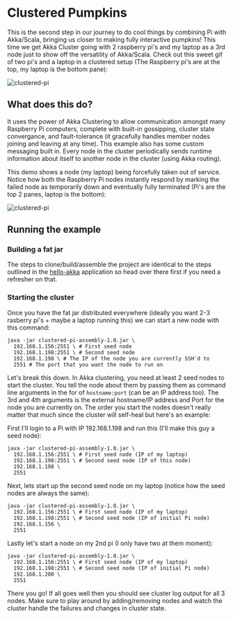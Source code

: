 # Clustered Pumpkins
This is the second step in our journey to do cool things by combining Pi with Akka/Scala, bringing us closer to making fully interactive pumpkins! This time we get Akka Cluster going with 2 raspberry pi's and my laptop as a 3rd node just to show off the versatility of Akka/Scala. Check out this sweet gif of two pi's and a laptop in a clustered setup (The Raspberry pi's are at the top, my laptop is the bottom pane):

![clustered-pi](http://i.imgur.com/N3ZNjIJ.gif "Akka clustering with Rasberry Pi")


## What does this do?
It uses the power of Akka Clustering to allow communication amongst many Raspberry Pi computers, complete with built-in gossipping, cluster state convergance, and fault-tolerance (it gracefully handles member nodes joining and leaving at any time). This example also has some custom messaging built in. Every node in the cluster periodically sends runtime information about itself to another node in the cluster (using Akka routing). 

This demo shows a node (my laptop) being forcefully taken out of service. Notice how both the Raspberry Pi nodes instantly respond by marking the failed node as temporarily down and eventually fully terminated (Pi's are the top 2 panes, laptop is the bottom):

![clustered-pi](http://i.imgur.com/9LJDqMA.gif "Akka clustering with Rasberry Pi")

## Running the example

### Building a fat jar
The steps to clone/build/assemble the project are identical to the steps outlined in the [hello-akka](https://github.com/rasberry-pumpkins/hello-akka) application so head over there first if you need a refresher on that.

### Starting the cluster
Once you have the fat jar distributed everywhere (ideally you want 2-3 rasberry pi's + maybe a laptop running this) we can start a new node with this command:

```shell
java -jar clustered-pi-assembly-1.0.jar \
  192.168.1.156:2551 \ # First seed node
  192.168.1.198:2551 \ # Second seed node
  192.168.1.198 \ # The IP of the node you are currently SSH'd to
  2551 # The port that you want the node to run on
```

Let's break this down. In Akka clustering, you need at least 2 seed nodes to start the cluster. You tell the node about them by passing them as command line arguments in the for of `hostname:port` (can be an IP address too). The 3rd and 4th arguments is the external hostname/IP address and Port for the node you are currently on. The order you start the nodes doesn't really matter that much since the cluster will self-heal but here's an example:

First I'll login to a Pi with IP 192.168.1.198 and run this (I'll make this guy a seed node):

```shell
java -jar clustered-pi-assembly-1.0.jar \
  192.168.1.156:2551 \ # First seed node (IP of my laptop)
  192.168.1.198:2551 \ # Second seed node (IP of this node)
  192.168.1.198 \
  2551
```

Next, lets start up the second seed node on my laptop (notice how the seed nodes are always the same):

```shell
java -jar clustered-pi-assembly-1.0.jar \
  192.168.1.156:2551 \ # First seed node (IP of my laptop)
  192.168.1.198:2551 \ # Second seed node (IP of initial Pi node)
  192.168.1.156 \
  2551
```

Lastly let's start a node on my 2nd pi (I only have two at them moment):

```shell
java -jar clustered-pi-assembly-1.0.jar \
  192.168.1.156:2551 \ # First seed node (IP of my laptop)
  192.168.1.198:2551 \ # Second seed node (IP of initial Pi node)
  192.168.1.200 \
  2551
```

There you go! If all goes well then you should see cluster log output for all 3 nodes. Make sure to play around by adding/removing nodes and watch the cluster handle the failures and changes in cluster state.
